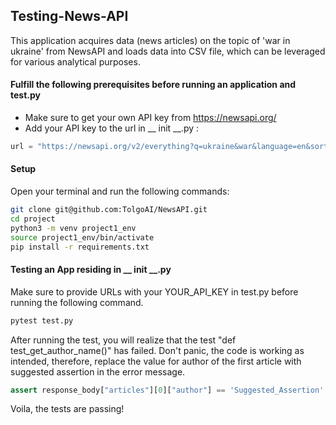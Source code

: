 ## **Testing-News-API**
This application acquires data (news articles) on the topic of 'war in ukraine' from NewsAPI and loads data into CSV file, which can be leveraged for various analytical purposes.  

#### **Fulfill the following prerequisites before running an application and test.py**
- Make sure to get your own API key from https://newsapi.org/ 
- Add your API key to the url in __ init __.py :
```python
url = "https://newsapi.org/v2/everything?q=ukraine&war&language=en&sortBy=publishedAt&apiKey=YOUR_API_KEY"
```
#### **Setup**
Open your terminal and run the following commands:
```zsh
git clone git@github.com:TolgoAI/NewsAPI.git
cd project
python3 -m venv project1_env
source project1_env/bin/activate
pip install -r requirements.txt
```

#### **Testing an App residing in __ init __.py**

Make sure to provide URLs with your YOUR_API_KEY in test.py before running the following command.
```zsh
pytest test.py
```
After running the test, you will realize that the test "def test_get_author_name()" has failed. Don't panic, the code is working as intended, therefore,  replace the value for author of the first article with suggested assertion in the error message. 
```python
assert response_body["articles"][0]["author"] == 'Suggested_Assertion'
```

Voila, the tests are passing!
